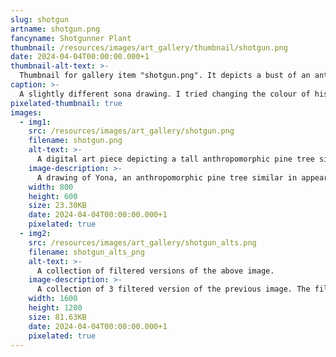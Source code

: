 ```yaml
---
slug: shotgun
artname: shotgun.png
fancyname: Shotgunner Plant
thumbnail: /resources/images/art_gallery/thumbnail/shotgun.png
date: 2024-04-04T00:00:00.000+1
thumbnail-alt-text: >-
  Thumbnail for gallery item "shotgun.png". It depicts a bust of an anthropomorphic pine tree.
caption: >-
  A slightly different sona drawing. I tried changing the colour of his eyes to make it clearer he isn't an animal. I also tried messing around with some filters, which I've collated into one image for your convenience (and mine).
pixelated-thumbnail: true
images:
  - img1:
    src: /resources/images/art_gallery/shotgun.png
    filename: shotgun.png
    alt-text: >-
      A digital art piece depicting a tall anthropomorphic pine tree similar in appearance to a hedgehog.
    image-description: >-
      A drawing of Yona, an anthropomorphic pine tree similar in appearance to a hedgehog. He is wearing a white shirt, a short blue skirt, and boots. He is in the air and holding a stylised shotgun in one hand and a blade in the other. Being a plant, his hands are morphed to fit the items he's holding. His wings are flared upwards behind him.
    width: 800
    height: 600
    size: 23.30KB
    date: 2024-04-04T00:00:00.000+1
    pixelated: true
  - img2:
    src: /resources/images/art_gallery/shotgun_alts.png
    filename: shotgun_alts_png
    alt-text: >-
      A collection of filtered versions of the above image.
    image-description: >-
      A collection of 3 filtered version of the previous image. The filters tint the image pink, blue, and yellow respectively.
    width: 1600
    height: 1200
    size: 81.63KB
    date: 2024-04-04T00:00:00.000+1
    pixelated: true
---
```

